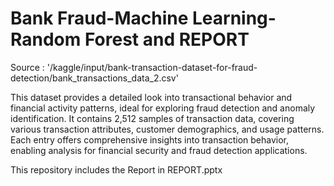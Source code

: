 # Bank Fraud-Machine Learning-Random Forest and REPORT

Source : '/kaggle/input/bank-transaction-dataset-for-fraud-detection/bank_transactions_data_2.csv'

This dataset provides a detailed look into transactional behavior and financial activity patterns, ideal for exploring fraud detection and anomaly identification. It contains 2,512 samples of transaction data, covering various transaction attributes, customer demographics, and usage patterns. Each entry offers comprehensive insights into transaction behavior, enabling analysis for financial security and fraud detection applications.

This repository includes the Report in REPORT.pptx

